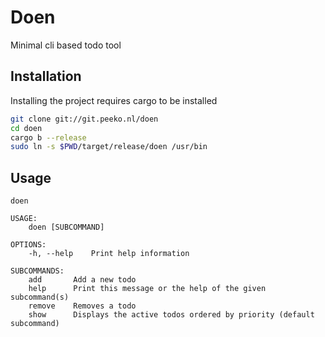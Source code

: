 # Doen

Minimal cli based todo tool

## Installation

Installing the project requires cargo to be installed

```sh
git clone git://git.peeko.nl/doen
cd doen
cargo b --release
sudo ln -s $PWD/target/release/doen /usr/bin
```

## Usage

```
doen 

USAGE:
    doen [SUBCOMMAND]

OPTIONS:
    -h, --help    Print help information

SUBCOMMANDS:
    add       Add a new todo
    help      Print this message or the help of the given subcommand(s)
    remove    Removes a todo
    show      Displays the active todos ordered by priority (default subcommand)
```
